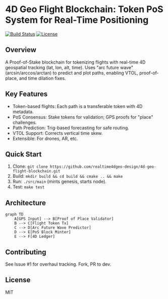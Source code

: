 # 4D Geo Flight Blockchain: Token PoS System for Real-Time Positioning

[![Build Status](https://img.shields.io/github/workflow/status/realtime4dgeo-design/4d-geo-flight-blockchain/CI)](https://github.com/realtime4dgeo-design/4d-geo-flight-blockchain/actions)
[![License](https://img.shields.io/github/license/realtime4dgeo-design/4d-geo-flight-blockchain)](LICENSE)

## Overview
A Proof-of-Stake blockchain for tokenizing flights with real-time 4D geospatial tracking (lat, lon, alt, time). Uses "arc future wave" (arcsin/arccos/arctan) to predict and plot paths, enabling VTOL, proof-of-place, and time dilation fixes.

## Key Features
- Token-based flights: Each path is a transferable token with 4D metadata.
- PoS Consensus: Stake tokens for validation; GPS proofs for "place" challenges.
- Path Prediction: Trig-based forecasting for safe routing.
- VTOL Support: Corrects vertical time skew.
- Extensible: For drones, AR, etc.

## Quick Start
1. Clone: `git clone https://github.com/realtime4dgeo-design/4d-geo-flight-blockchain.git`
2. Build: `mkdir build && cd build && cmake .. && make`
3. Run: `./src/main` (mints genesis, starts node).
4. Test: `make test`

## Architecture
```mermaid
graph TD
    A[GPS Input] --> B[Proof of Place Validator]
    B --> C[Flight Token Tx]
    C --> D[Arc Future Wave Predictor]
    D --> E[PoS Block Minter]
    E --> F[4D Ledger]
```

## Contributing
See Issue #1 for overhaul tracking. Fork, PR to dev.

## License
MIT

